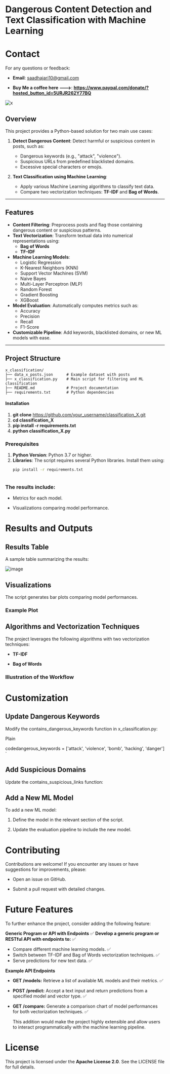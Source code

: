 # Dangerous Content Detection and Text Classification with Machine Learning

Contact
=======

For any questions or feedback:

*   **Email**: saadhajari10@gmail.com
    
*   **Buy Me a coffee here --->**: **https://www.paypal.com/donate/?hosted_button_id=5URJR262Y77BQ**


![x](https://github.com/user-attachments/assets/6f76df4a-f6b6-477f-92e4-684caa575ce8) 

## Overview

This project provides a Python-based solution for two main use cases:

1. **Detect Dangerous Content**: Detect harmful or suspicious content in posts, such as:
   - Dangerous keywords (e.g., "attack", "violence").
   - Suspicious URLs from predefined blacklisted domains.
   - Excessive special characters or emojis.

2. **Text Classification using Machine Learning**:
   - Apply various Machine Learning algorithms to classify text data.
   - Compare two vectorization techniques: **TF-IDF** and **Bag of Words**.


---

## Features

- **Content Filtering**: Preprocess posts and flag those containing dangerous content or suspicious patterns.
- **Text Vectorization**: Transform textual data into numerical representations using:
  - **Bag of Words**
  - **TF-IDF**
- **Machine Learning Models**:
  - Logistic Regression
  - K-Nearest Neighbors (KNN)
  - Support Vector Machines (SVM)
  - Naive Bayes
  - Multi-Layer Perceptron (MLP)
  - Random Forest
  - Gradient Boosting
  - XGBoost
- **Model Evaluation**: Automatically computes metrics such as:
  - Accuracy
  - Precision
  - Recall
  - F1-Score
- **Customizable Pipeline**: Add keywords, blacklisted domains, or new ML models with ease.

---

## Project Structure

```plaintext
x_classification/
├── data_x_posts.json      # Example dataset with posts
├── x_classification.py    # Main script for filtering and ML classification
├── README.md              # Project documentation
├── requirements.txt       # Python dependencies          

```

#### Installation

1. **git clone** https://github.com/your_username/classification_X.git
2.  **cd classification_X**
3.  **pip install -r requirements.txt**
4.  **python classification_X.py**



### Prerequisites

1. **Python Version**: Python 3.7 or higher.
2. **Libraries**: The script requires several Python libraries. Install them using:
   ```bash
   pip install -r requirements.txt



### The results include:

*   Metrics for each model.
    
*   Visualizations comparing model performance.
    

Results and Outputs
===================

Results Table
-------------

A sample table summarizing the results:



![image](https://github.com/user-attachments/assets/4680a6c0-07d3-4c23-9cbd-98ef39f38dac)


Visualizations
--------------

The script generates bar plots comparing model performances.

### Example Plot

Algorithms and Vectorization Techniques
---------------------------------------

The project leverages the following algorithms with two vectorization techniques:

*   **TF-IDF**
    
*   **Bag of Words**
    

### Illustration of the Workflow

Customization
=============

Update Dangerous Keywords
-------------------------

Modify the contains\_dangerous\_keywords function in x\_classification.py:

Plain

codedangerous_keywords = ['attack', 'violence', 'bomb', 'hacking', 'danger']   `

Add Suspicious Domains
----------------------

Update the contains\_suspicious\_links function:


Add a New ML Model
------------------

To add a new ML model:

1.  Define the model in the relevant section of the script.
    
2.  Update the evaluation pipeline to include the new model.
    

Contributing
============

Contributions are welcome! If you encounter any issues or have suggestions for improvements, please:

*   Open an issue on GitHub.
    
*   Submit a pull request with detailed changes.
    

Future Features
============

To further enhance the project, consider adding the following feature:

**Generic Program or API with Endpoints** ✅
**Develop a generic program or RESTful API with endpoints to:** ✅

- Compare different machine learning models. ✅
- Switch between TF-IDF and Bag of Words vectorization techniques. ✅
- Serve predictions for new text data. ✅


**Example API Endpoints**

- **GET /models:** Retrieve a list of available ML models and their metrics. ✅
- **POST /predict:** Accept a text input and return predictions from a specified model and vector type. ✅
- **GET /compare:**  Generate a comparison chart of model performances for both vectorization techniques. ✅

  This addition would make the project highly extensible and allow users to interact programmatically with the machine learning pipeline.

License
=======

This project is licensed under the **Apache License 2.0**. See the LICENSE file for full details.
